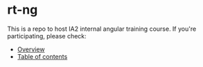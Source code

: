 # rt-ng

This is a repo to host IA2 internal angular training course. If you're participating, please check:

- [Overview](https://github.com/AndreasLoukakis/rt-ng/blob/master/overview.md)
- [Table of contents](https://github.com/AndreasLoukakis/rt-ng/blob/master/TOC.md)
